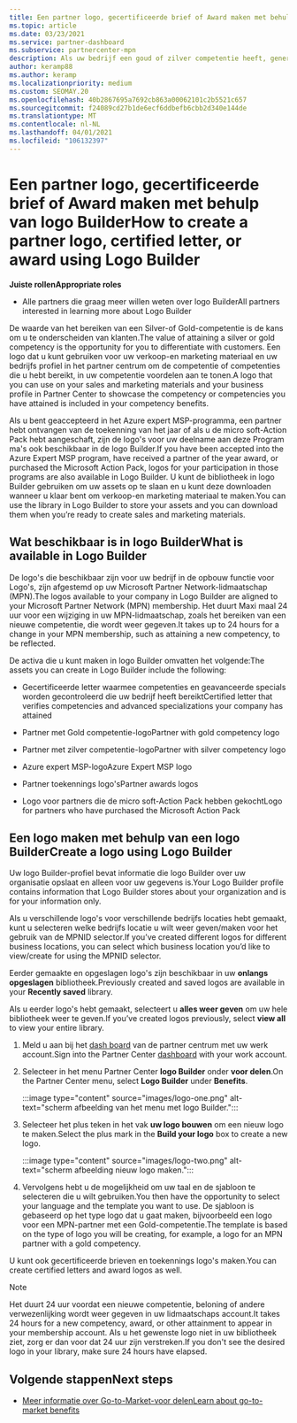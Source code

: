 ```yaml
---
title: Een partner logo, gecertificeerde brief of Award maken met behulp van logo Builder
ms.topic: article
ms.date: 03/23/2021
ms.service: partner-dashboard
ms.subservice: partnercenter-mpn
description: Als uw bedrijf een goud of zilver competentie heeft, genereert u een logo dat is aangepast voor uw bedrijf of vraagt u een aangepaste gecertificeerde verificatie brief aan met behulp van het logo Builder tool in Partner Center.
author: keramp88
ms.author: keramp
ms.localizationpriority: medium
ms.custom: SEOMAY.20
ms.openlocfilehash: 40b2867695a7692cb863a00062101c2b5521c657
ms.sourcegitcommit: f24089cd27b1de6ecf6ddbefb6cbb2d340e144de
ms.translationtype: MT
ms.contentlocale: nl-NL
ms.lasthandoff: 04/01/2021
ms.locfileid: "106132397"
---
```

# <a name="how-to-create-a-partner-logo-certified-letter-or-award-using-logo-builder"></a><span data-ttu-id="c5690-103">Een partner logo, gecertificeerde brief of Award maken met behulp van logo Builder</span><span class="sxs-lookup"><span data-stu-id="c5690-103">How to create a partner logo, certified letter, or award using Logo Builder</span></span>

<span data-ttu-id="c5690-104">**Juiste rollen**</span><span class="sxs-lookup"><span data-stu-id="c5690-104">**Appropriate roles**</span></span>

- <span data-ttu-id="c5690-105">Alle partners die graag meer willen weten over logo Builder</span><span class="sxs-lookup"><span data-stu-id="c5690-105">All partners interested in learning more about Logo Builder</span></span>

<span data-ttu-id="c5690-106">De waarde van het bereiken van een Silver-of Gold-competentie is de kans om u te onderscheiden van klanten.</span><span class="sxs-lookup"><span data-stu-id="c5690-106">The value of attaining a silver or gold competency is the opportunity for you to differentiate with customers.</span></span> <span data-ttu-id="c5690-107">Een logo dat u kunt gebruiken voor uw verkoop-en marketing materiaal en uw bedrijfs profiel in het partner centrum om de competentie of competenties die u hebt bereikt, in uw competentie voordelen aan te tonen.</span><span class="sxs-lookup"><span data-stu-id="c5690-107">A logo that you can use on your sales and marketing materials and your business profile in Partner Center to showcase the competency or competencies you have attained is included in your competency benefits.</span></span> 

<span data-ttu-id="c5690-108">Als u bent geaccepteerd in het Azure expert MSP-programma, een partner hebt ontvangen van de toekenning van het jaar of als u de micro soft-Action Pack hebt aangeschaft, zijn de logo's voor uw deelname aan deze Program ma's ook beschikbaar in de logo Builder.</span><span class="sxs-lookup"><span data-stu-id="c5690-108">If you have been accepted into the Azure Expert MSP program, have received a partner of the year award, or purchased the Microsoft Action Pack, logos for your participation in those programs are also available in Logo Builder.</span></span> <span data-ttu-id="c5690-109">U kunt de bibliotheek in logo Builder gebruiken om uw assets op te slaan en u kunt deze downloaden wanneer u klaar bent om verkoop-en marketing materiaal te maken.</span><span class="sxs-lookup"><span data-stu-id="c5690-109">You can use the library in Logo Builder to store your assets and you can download them when you’re ready to create sales and marketing materials.</span></span> 

## <a name="what-is-available-in-logo-builder"></a><span data-ttu-id="c5690-110">Wat beschikbaar is in logo Builder</span><span class="sxs-lookup"><span data-stu-id="c5690-110">What is available in Logo Builder</span></span>

<span data-ttu-id="c5690-111">De logo's die beschikbaar zijn voor uw bedrijf in de opbouw functie voor Logo's, zijn afgestemd op uw Microsoft Partner Network-lidmaatschap (MPN).</span><span class="sxs-lookup"><span data-stu-id="c5690-111">The logos available to your company in Logo Builder are aligned to your Microsoft Partner Network (MPN) membership.</span></span> <span data-ttu-id="c5690-112">Het duurt Maxi maal 24 uur voor een wijziging in uw MPN-lidmaatschap, zoals het bereiken van een nieuwe competentie, die wordt weer gegeven.</span><span class="sxs-lookup"><span data-stu-id="c5690-112">It takes up to 24 hours for a change in your MPN membership, such as attaining a new competency, to be reflected.</span></span>

<span data-ttu-id="c5690-113">De activa die u kunt maken in logo Builder omvatten het volgende:</span><span class="sxs-lookup"><span data-stu-id="c5690-113">The assets you can create in Logo Builder include the following:</span></span>

- <span data-ttu-id="c5690-114">Gecertificeerde letter waarmee competenties en geavanceerde specials worden gecontroleerd die uw bedrijf heeft bereikt</span><span class="sxs-lookup"><span data-stu-id="c5690-114">Certified letter that verifies competencies and advanced specializations your company has attained</span></span>

- <span data-ttu-id="c5690-115">Partner met Gold competentie-logo</span><span class="sxs-lookup"><span data-stu-id="c5690-115">Partner with gold competency logo</span></span>

- <span data-ttu-id="c5690-116">Partner met zilver competentie-logo</span><span class="sxs-lookup"><span data-stu-id="c5690-116">Partner with silver competency logo</span></span>

- <span data-ttu-id="c5690-117">Azure expert MSP-logo</span><span class="sxs-lookup"><span data-stu-id="c5690-117">Azure Expert MSP logo</span></span>

- <span data-ttu-id="c5690-118">Partner toekennings logo's</span><span class="sxs-lookup"><span data-stu-id="c5690-118">Partner awards logos</span></span>

- <span data-ttu-id="c5690-119">Logo voor partners die de micro soft-Action Pack hebben gekocht</span><span class="sxs-lookup"><span data-stu-id="c5690-119">Logo for partners who have purchased the Microsoft Action Pack</span></span>

## <a name="create-a-logo-using-logo-builder"></a><span data-ttu-id="c5690-120">Een logo maken met behulp van een logo Builder</span><span class="sxs-lookup"><span data-stu-id="c5690-120">Create a logo using Logo Builder</span></span>

<span data-ttu-id="c5690-121">Uw logo Builder-profiel bevat informatie die logo Builder over uw organisatie opslaat en alleen voor uw gegevens is.</span><span class="sxs-lookup"><span data-stu-id="c5690-121">Your Logo Builder profile contains information that Logo Builder stores about your organization and is for your information only.</span></span>

<span data-ttu-id="c5690-122">Als u verschillende logo's voor verschillende bedrijfs locaties hebt gemaakt, kunt u selecteren welke bedrijfs locatie u wilt weer geven/maken voor het gebruik van de MPNID selector.</span><span class="sxs-lookup"><span data-stu-id="c5690-122">If you’ve created different logos for different business locations, you can select which business location you’d like to view/create for using the MPNID selector.</span></span>

<span data-ttu-id="c5690-123">Eerder gemaakte en opgeslagen logo's zijn beschikbaar in uw **onlangs opgeslagen** bibliotheek.</span><span class="sxs-lookup"><span data-stu-id="c5690-123">Previously created and saved logos are available in your **Recently saved** library.</span></span>

<span data-ttu-id="c5690-124">Als u eerder logo's hebt gemaakt, selecteert u **alles weer geven** om uw hele bibliotheek weer te geven.</span><span class="sxs-lookup"><span data-stu-id="c5690-124">If you’ve created logos previously, select **view all** to view your entire library.</span></span>

1. <span data-ttu-id="c5690-125">Meld u aan bij het [dash board](https://partner.microsoft.com/dashboard) van de partner centrum met uw werk account.</span><span class="sxs-lookup"><span data-stu-id="c5690-125">Sign into the Partner Center [dashboard](https://partner.microsoft.com/dashboard) with your work account.</span></span>

1. <span data-ttu-id="c5690-126">Selecteer in het menu Partner Center **logo Builder** onder **voor delen**.</span><span class="sxs-lookup"><span data-stu-id="c5690-126">On the Partner Center menu, select **Logo Builder** under **Benefits**.</span></span>
 
   :::image type="content" source="images/logo-one.png" alt-text="scherm afbeelding van het menu met logo Builder.":::

3. <span data-ttu-id="c5690-128">Selecteer het plus teken in het vak **uw logo bouwen** om een nieuw logo te maken.</span><span class="sxs-lookup"><span data-stu-id="c5690-128">Select the plus mark in the **Build your logo** box to create a new logo.</span></span>

   :::image type="content" source="images/logo-two.png" alt-text="scherm afbeelding nieuw logo maken.":::

4. <span data-ttu-id="c5690-130">Vervolgens hebt u de mogelijkheid om uw taal en de sjabloon te selecteren die u wilt gebruiken.</span><span class="sxs-lookup"><span data-stu-id="c5690-130">You then have the opportunity to select your language and the template you want to use.</span></span> <span data-ttu-id="c5690-131">De sjabloon is gebaseerd op het type logo dat u gaat maken, bijvoorbeeld een logo voor een MPN-partner met een Gold-competentie.</span><span class="sxs-lookup"><span data-stu-id="c5690-131">The template is based on the type of logo you will be creating, for example, a logo for an MPN partner with a  gold competency.</span></span>

<span data-ttu-id="c5690-132">U kunt ook gecertificeerde brieven en toekennings logo's maken.</span><span class="sxs-lookup"><span data-stu-id="c5690-132">You can create certified letters and award logos as well.</span></span>

>[!NOTE]
><span data-ttu-id="c5690-133">Het duurt 24 uur voordat een nieuwe competentie, beloning of andere verwezenlijking wordt weer gegeven in uw lidmaatschaps account.</span><span class="sxs-lookup"><span data-stu-id="c5690-133">It takes 24 hours for a new competency, award, or other attainment to appear in your membership account.</span></span> <span data-ttu-id="c5690-134">Als u het gewenste logo niet in uw bibliotheek ziet, zorg er dan voor dat 24 uur zijn verstreken.</span><span class="sxs-lookup"><span data-stu-id="c5690-134">If you don't see the desired logo in your library, make sure 24 hours have elapsed.</span></span>

## <a name="next-steps"></a><span data-ttu-id="c5690-135">Volgende stappen</span><span class="sxs-lookup"><span data-stu-id="c5690-135">Next steps</span></span>

- [<span data-ttu-id="c5690-136">Meer informatie over Go-to-Market-voor delen</span><span class="sxs-lookup"><span data-stu-id="c5690-136">Learn about go-to-market benefits</span></span>](mpn-learn-about-go-to-market-benefits.md)

